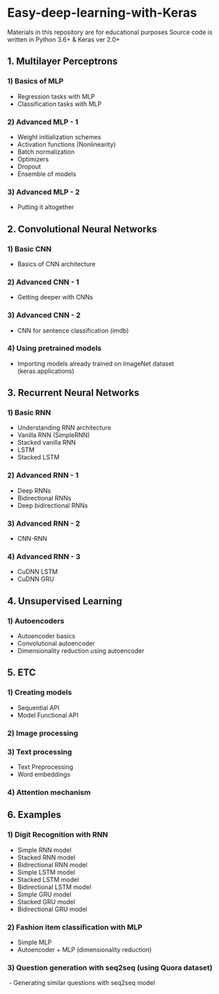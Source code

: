 # Easy-deep-learning-with-Keras

Materials in this repository are for educational purposes
Source code is written in Python 3.6+ & Keras ver 2.0+

## 1. Multilayer Perceptrons

### 1) Basics of MLP
- Regression tasks with MLP
- Classification tasks with MLP

### 2) Advanced MLP - 1
- Weight initialization schemes
- Activation functions (Nonlinearity)
- Batch normalization
- Optimizers
- Dropout
- Ensemble of models

### 3) Advanced MLP - 2
- Putting it altogether

## 2. Convolutional Neural Networks

### 1) Basic CNN
- Basics of CNN architecture

### 2) Advanced CNN - 1
- Getting deeper with CNNs

### 3) Advanced CNN - 2
- CNN for sentence classification (imdb)

### 4) Using pretrained models
- Importing models already trained on ImageNet dataset (keras.applications)

## 3. Recurrent Neural Networks

### 1) Basic RNN
- Understanding RNN architecture
- Vanilla RNN (SimpleRNN)
- Stacked vanilla RNN
- LSTM
- Stacked LSTM

### 2) Advanced RNN - 1
- Deep RNNs
- Bidirectional RNNs
- Deep bidirectional RNNs

### 3) Advanced RNN - 2
- CNN-RNN

### 4) Advanced RNN - 3
- CuDNN LSTM
- CuDNN GRU

## 4. Unsupervised Learning

### 1) Autoencoders
- Autoencoder basics
- Convolutional autoencoder
- Dimensionality reduction using autoencoder

## 5. ETC

### 1) Creating models
- Sequential API
- Model Functional API

### 2) Image processing

### 3) Text processing
 - Text Preprocessing
 - Word embeddings
 
### 4) Attention mechanism

## 6. Examples

### 1) Digit Recognition with RNN
  - Simple RNN model
  - Stacked RNN model
  - Bidirectional RNN model
  - Simple LSTM model
  - Stacked LSTM model
  - Bidirectional LSTM model
  - Simple GRU model
  - Stacked GRU model
  - Bidirectional GRU model

### 2) Fashion item classification with MLP
  - Simple MLP
  - Autoencoder + MLP (dimensionality reduction)
  
### 3) Question generation with seq2seq (using Quora dataset)
  - Generating similar questions with seq2seq model
